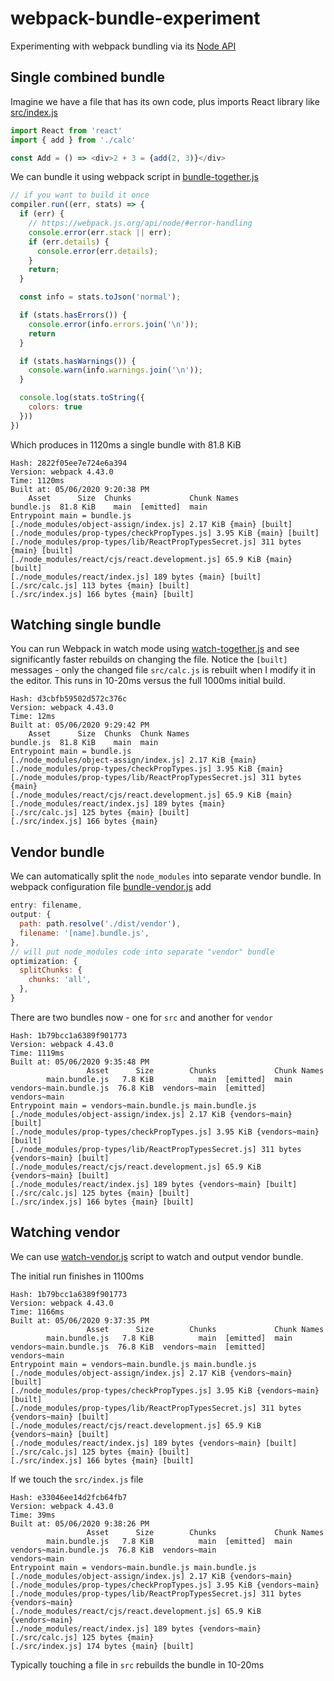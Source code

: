 # webpack-bundle-experiment

Experimenting with webpack bundling via its [Node API](https://webpack.js.org/api/node/)

## Single combined bundle

Imagine we have a file that has its own code, plus imports React library like [src/index.js](src/index.js)

```js
import React from 'react'
import { add } from './calc'

const Add = () => <div>2 + 3 = {add(2, 3)}</div>
```

We can bundle it using webpack script in [bundle-together.js](bundle-together.js)

```js
// if you want to build it once
compiler.run((err, stats) => {
  if (err) {
    // https://webpack.js.org/api/node/#error-handling
    console.error(err.stack || err);
    if (err.details) {
      console.error(err.details);
    }
    return;
  }

  const info = stats.toJson('normal');

  if (stats.hasErrors()) {
    console.error(info.errors.join('\n'));
    return
  }

  if (stats.hasWarnings()) {
    console.warn(info.warnings.join('\n'));
  }

  console.log(stats.toString({
    colors: true
  }))
})
```

Which produces in 1120ms a single bundle with 81.8 KiB

```
Hash: 2822f05ee7e724e6a394
Version: webpack 4.43.0
Time: 1120ms
Built at: 05/06/2020 9:20:38 PM
    Asset      Size  Chunks             Chunk Names
bundle.js  81.8 KiB    main  [emitted]  main
Entrypoint main = bundle.js
[./node_modules/object-assign/index.js] 2.17 KiB {main} [built]
[./node_modules/prop-types/checkPropTypes.js] 3.95 KiB {main} [built]
[./node_modules/prop-types/lib/ReactPropTypesSecret.js] 311 bytes {main} [built]
[./node_modules/react/cjs/react.development.js] 65.9 KiB {main} [built]
[./node_modules/react/index.js] 189 bytes {main} [built]
[./src/calc.js] 113 bytes {main} [built]
[./src/index.js] 166 bytes {main} [built]
```

## Watching single bundle

You can run Webpack in watch mode using [watch-together.js](watch-together.js) and see significantly faster rebuilds on changing the file. Notice the `[built]` messages - only the changed file `src/calc.js` is rebuilt when I modify it in the editor. This runs in 10-20ms versus the full 1000ms initial build.

```
Hash: d3cbfb59502d572c376c
Version: webpack 4.43.0
Time: 12ms
Built at: 05/06/2020 9:29:42 PM
    Asset      Size  Chunks  Chunk Names
bundle.js  81.8 KiB    main  main
Entrypoint main = bundle.js
[./node_modules/object-assign/index.js] 2.17 KiB {main}
[./node_modules/prop-types/checkPropTypes.js] 3.95 KiB {main}
[./node_modules/prop-types/lib/ReactPropTypesSecret.js] 311 bytes {main}
[./node_modules/react/cjs/react.development.js] 65.9 KiB {main}
[./node_modules/react/index.js] 189 bytes {main}
[./src/calc.js] 125 bytes {main} [built]
[./src/index.js] 166 bytes {main}
```

## Vendor bundle

We can automatically split the `node_modules` into separate vendor bundle. In webpack configuration file [bundle-vendor.js](bundle-vendor.js) add

```js
entry: filename,
output: {
  path: path.resolve('./dist/vendor'),
  filename: '[name].bundle.js',
},
// will put node_modules code into separate "vendor" bundle
optimization: {
  splitChunks: {
    chunks: 'all',
  },
}
```

There are two bundles now - one for `src` and another for `vendor`

```
Hash: 1b79bcc1a6389f901773
Version: webpack 4.43.0
Time: 1119ms
Built at: 05/06/2020 9:35:48 PM
                 Asset      Size        Chunks             Chunk Names
        main.bundle.js   7.8 KiB          main  [emitted]  main
vendors~main.bundle.js  76.8 KiB  vendors~main  [emitted]  vendors~main
Entrypoint main = vendors~main.bundle.js main.bundle.js
[./node_modules/object-assign/index.js] 2.17 KiB {vendors~main} [built]
[./node_modules/prop-types/checkPropTypes.js] 3.95 KiB {vendors~main} [built]
[./node_modules/prop-types/lib/ReactPropTypesSecret.js] 311 bytes {vendors~main} [built]
[./node_modules/react/cjs/react.development.js] 65.9 KiB {vendors~main} [built]
[./node_modules/react/index.js] 189 bytes {vendors~main} [built]
[./src/calc.js] 125 bytes {main} [built]
[./src/index.js] 166 bytes {main} [built]
```

## Watching vendor

We can use [watch-vendor.js](watch-vendor.js) script to watch and output vendor bundle.

The initial run finishes in 1100ms

```
Hash: 1b79bcc1a6389f901773
Version: webpack 4.43.0
Time: 1166ms
Built at: 05/06/2020 9:37:35 PM
                 Asset      Size        Chunks             Chunk Names
        main.bundle.js   7.8 KiB          main  [emitted]  main
vendors~main.bundle.js  76.8 KiB  vendors~main  [emitted]  vendors~main
Entrypoint main = vendors~main.bundle.js main.bundle.js
[./node_modules/object-assign/index.js] 2.17 KiB {vendors~main} [built]
[./node_modules/prop-types/checkPropTypes.js] 3.95 KiB {vendors~main} [built]
[./node_modules/prop-types/lib/ReactPropTypesSecret.js] 311 bytes {vendors~main} [built]
[./node_modules/react/cjs/react.development.js] 65.9 KiB {vendors~main} [built]
[./node_modules/react/index.js] 189 bytes {vendors~main} [built]
[./src/calc.js] 125 bytes {main} [built]
[./src/index.js] 166 bytes {main} [built]
```

If we touch the `src/index.js` file

```
Hash: e33046ee14d2fcb64fb7
Version: webpack 4.43.0
Time: 39ms
Built at: 05/06/2020 9:38:26 PM
                 Asset      Size        Chunks             Chunk Names
        main.bundle.js   7.8 KiB          main  [emitted]  main
vendors~main.bundle.js  76.8 KiB  vendors~main             vendors~main
Entrypoint main = vendors~main.bundle.js main.bundle.js
[./node_modules/object-assign/index.js] 2.17 KiB {vendors~main}
[./node_modules/prop-types/checkPropTypes.js] 3.95 KiB {vendors~main}
[./node_modules/prop-types/lib/ReactPropTypesSecret.js] 311 bytes {vendors~main}
[./node_modules/react/cjs/react.development.js] 65.9 KiB {vendors~main}
[./node_modules/react/index.js] 189 bytes {vendors~main}
[./src/calc.js] 125 bytes {main}
[./src/index.js] 174 bytes {main} [built]
```
Typically touching a file in `src` rebuilds the bundle in 10-20ms
